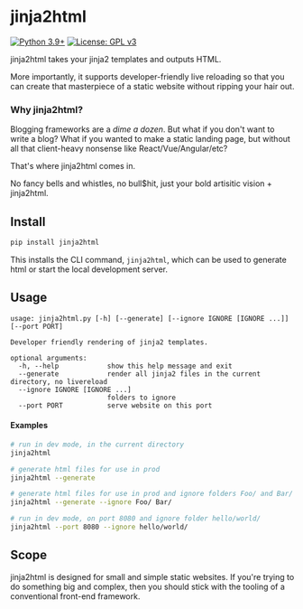 # jinja2html
[![Python 3.9+](https://upload.wikimedia.org/wikipedia/commons/4/4f/Blue_Python_3.9%2B_Shield_Badge.svg)](https://www.python.org)
[![License: GPL v3](https://upload.wikimedia.org/wikipedia/commons/8/86/GPL_v3_Blue_Badge.svg)](https://www.gnu.org/licenses/gpl-3.0.en.html)

jinja2html takes your jinja2 templates and outputs HTML.

More importantly, it supports developer-friendly live reloading so that you can create that masterpiece of a static website without ripping your hair out.

### Why jinja2html?

Blogging frameworks are a *dime a dozen*.  But what if you don't want to write a blog?  What if you wanted to make a static landing page, but without all that client-heavy nonsense like React/Vue/Angular/etc?  

That's where jinja2html comes in.

No fancy bells and whistles, no bull$hit, just your bold artisitic vision + jinja2html.

## Install
```bash
pip install jinja2html
```

This installs the CLI command, `jinja2html`, which can be used to generate html or start the local development server.

## Usage
```
usage: jinja2html.py [-h] [--generate] [--ignore IGNORE [IGNORE ...]] [--port PORT]

Developer friendly rendering of jinja2 templates.

optional arguments:
  -h, --help            show this help message and exit
  --generate            render all jinja2 files in the current directory, no livereload
  --ignore IGNORE [IGNORE ...]
                        folders to ignore
  --port PORT           serve website on this port
```

#### Examples
```bash
# run in dev mode, in the current directory
jinja2html

# generate html files for use in prod
jinja2html --generate

# generate html files for use in prod and ignore folders Foo/ and Bar/
jinja2html --generate --ignore Foo/ Bar/

# run in dev mode, on port 8080 and ignore folder hello/world/
jinja2html --port 8080 --ignore hello/world/
```

## Scope
jinja2html is designed for small and simple static websites.  If you're trying to do something big and complex, then you should stick with the tooling of a conventional front-end framework.
